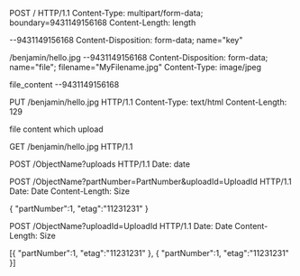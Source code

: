 POST / HTTP/1.1
Content-Type: multipart/form-data; boundary=9431149156168 
Content-Length: length

--9431149156168
Content-Disposition: form-data; name="key"

/benjamin/hello.jpg
--9431149156168
Content-Disposition: form-data; name="file"; filename="MyFilename.jpg"
Content-Type: image/jpeg

file_content
--9431149156168

PUT /benjamin/hello.jpg HTTP/1.1
Content-Type: text/html
Content-Length: 129

file content which upload

GET /benjamin/hello.jpg HTTP/1.1

POST /ObjectName?uploads HTTP/1.1 
Date: date

POST /ObjectName?partNumber=PartNumber&uploadId=UploadId HTTP/1.1 
Date: Date
Content-Length: Size

{
  "partNumber":1,
  "etag":"11231231"
}

POST /ObjectName?uploadId=UploadId HTTP/1.1 
Date: Date
Content-Length: Size

[{
"partNumber":1,
"etag":"11231231"
},
{
  "partNumber":1,
  "etag":"11231231"
}]